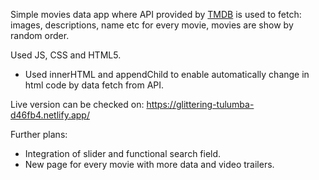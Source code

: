 Simple movies data app where API provided by [TMDB](https://www.themoviedb.org/) is used to fetch: images, descriptions, name etc for every movie, movies are show by random order.

Used JS, CSS and HTML5.

- Used innerHTML and appendChild to enable automatically change in html code by data fetch from API.

Live version can be checked on: https://glittering-tulumba-d46fb4.netlify.app/


Further plans:

 - Integration of slider and functional search field.
 - New page for every movie with more data and video trailers.
